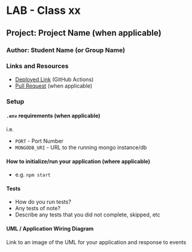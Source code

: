 # LAB - Class xx

## Project: Project Name (when applicable)

### Author: Student Name (or Group Name)

### Links and Resources

- [Deployed Link](https://7mcxjj0x22.execute-api.us-east-2.amazonaws.com/people) (GitHub Actions)
- [Pull Request](http://xyz.com) (when applicable)

### Setup

#### `.env` requirements (when applicable)

i.e.

- `PORT` - Port Number
- `MONGODB_URI` - URL to the running mongo instance/db

#### How to initialize/run your application (where applicable)

- e.g. `npm start`

#### Tests

- How do you run tests?
- Any tests of note?
- Describe any tests that you did not complete, skipped, etc

#### UML / Application Wiring Diagram

Link to an image of the UML for your application and response to events
